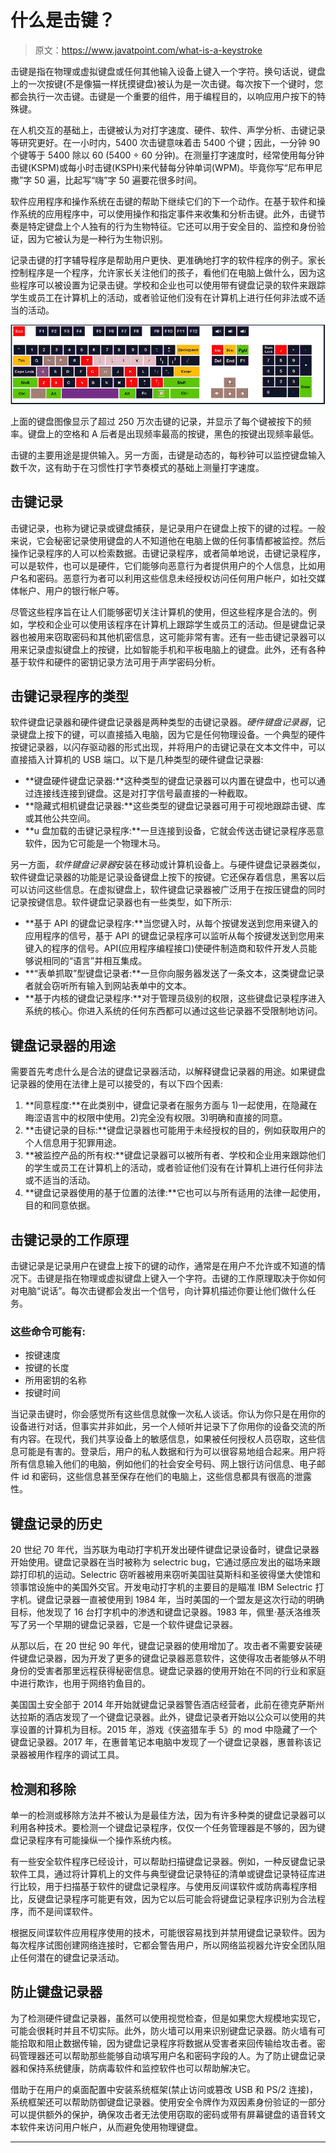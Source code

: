 # 什么是击键？

> 原文：<https://www.javatpoint.com/what-is-a-keystroke>

击键是指在物理或虚拟键盘或任何其他输入设备上键入一个字符。换句话说，键盘上的一次按键(不是像猫一样抚摸键盘)被认为是一次击键。每次按下一个键时，您都会执行一次击键。击键是一个重要的组件，用于编程目的，以响应用户按下的特殊键。

在人机交互的基础上，击键被认为对打字速度、硬件、软件、声学分析、击键记录等研究更好。在一小时内，5400 次击键意味着击 5400 个键；因此，一分钟 90 个键等于 5400 除以 60 (5400 ÷ 60 分钟)。在测量打字速度时，经常使用每分钟击键(KSPM)或每小时击键(KSPH)来代替每分钟单词(WPM)。毕竟你写“尼布甲尼撒”字 50 遍，比起写“嗨”字 50 遍要花很多时间。

软件应用程序和操作系统在击键的帮助下继续它们的下一个动作。在基于软件和操作系统的应用程序中，可以使用操作和指定事件来收集和分析击键。此外，击键节奏是特定键盘上个人独有的行为生物特征。它还可以用于安全目的、监控和身份验证，因为它被认为是一种行为生物识别。

记录击键的打字辅导程序是帮助用户更快、更准确地打字的软件程序的例子。家长控制程序是一个程序，允许家长关注他们的孩子，看他们在电脑上做什么，因为这些程序可以被设置为记录击键。学校和企业也可以使用带有键盘记录的软件来跟踪学生或员工在计算机上的活动，或者验证他们没有在计算机上进行任何非法或不适当的活动。

![What is a Keystroke](img/732983ea273fc21052cf9443c182caee.png)

上面的键盘图像显示了超过 250 万次击键的记录，并显示了每个键被按下的频率。键盘上的空格和 A 后者是出现频率最高的按键，黑色的按键出现频率最低。

击键的主要用途是提供输入。另一方面，击键是动态的，每秒钟可以监控键盘输入数千次，这有助于在习惯性打字节奏模式的基础上测量打字速度。

## 击键记录

击键记录，也称为键记录或键盘捕获，是记录用户在键盘上按下的键的过程。一般来说，它会秘密记录使用键盘的人不知道他在电脑上做的任何事情都被监控。然后操作记录程序的人可以检索数据。击键记录程序，或者简单地说，击键记录程序，可以是软件，也可以是硬件，它们能够向恶意行为者提供用户的个人信息，比如用户名和密码。恶意行为者可以利用这些信息未经授权访问任何用户帐户，如社交媒体帐户、用户的银行帐户等。

尽管这些程序旨在让人们能够密切关注计算机的使用，但这些程序是合法的。例如，学校和企业可以使用该程序在计算机上跟踪学生或员工的活动。但是键盘记录器也被用来窃取密码和其他机密信息，这可能非常有害。还有一些击键记录器可以用来记录虚拟键盘上的按键，比如智能手机和平板电脑上的键盘。此外，还有各种基于软件和硬件的密钥记录方法可用于声学密码分析。

## 击键记录程序的类型

软件键盘记录器和硬件键盘记录器是两种类型的击键记录器。*硬件键盘记录器*，记录键盘上按下的键，可以直接插入电脑，因为它是任何物理设备。一个典型的硬件按键记录器，以闪存驱动器的形式出现，并将用户的击键记录在文本文件中，可以直接插入计算机的 USB 端口。以下是几种类型的硬件键盘记录器:

*   **键盘硬件键盘记录器:**这种类型的键盘记录器可以内置在键盘中，也可以通过连接线连接到键盘。这是对打字信号最直接的一种截取。
*   **隐藏式相机键盘记录器:**这些类型的键盘记录器可用于可视地跟踪击键、库或其他公共空间。
*   **u 盘加载的击键记录程序:**一旦连接到设备，它就会传送击键记录程序恶意软件，因为它可能是一个物理木马。

另一方面，*软件键盘记录器*安装在移动或计算机设备上。与硬件键盘记录器类似，软件键盘记录器的功能是记录设备键盘上按下的按键。它还保存着信息，黑客以后可以访问这些信息。在虚拟键盘上，软件键盘记录器被广泛用于在按压键盘的同时记录按键信息。软件键盘记录器也有一些类型，如下所示:

*   **基于 API 的键盘记录程序:**当您键入时，从每个按键发送到您用来键入的应用程序的信号，基于 API 的键盘记录程序可以监听从每个按键发送到您用来键入的程序的信号。API(应用程序编程接口)使硬件制造商和软件开发人员能够说相同的“语言”并相互集成。
*   **“表单抓取”型键盘记录者:**一旦你向服务器发送了一条文本，这类键盘记录者就会窃听所有输入到网站表单中的文本。
*   **基于内核的键盘记录程序:**对于管理员级别的权限，这些键盘记录程序进入系统的核心。你进入系统的任何东西都可以通过这些记录器不受限制地访问。

## 键盘记录器的用途

需要首先考虑什么是合法的键盘记录器活动，以解释键盘记录器的用途。如果键盘记录器的使用在法律上是可以接受的，有以下四个因素:

1.  **同意程度:**在此类别中，键盘记录者在服务方面与 1)一起使用，在隐藏在晦涩语言中的权限中使用。2)完全没有权限。3)明确和直接的同意。
2.  **击键记录的目标:**键盘记录器也可能用于未经授权的目的，例如获取用户的个人信息用于犯罪用途。
3.  **被监控产品的所有权:**键盘记录器可以被所有者、学校和企业用来跟踪他们的学生或员工在计算机上的活动，或者验证他们没有在计算机上进行任何非法或不适当的活动。
4.  **键盘记录器使用的基于位置的法律:**它也可以与所有适用的法律一起使用，目的和同意依据。

## 击键记录的工作原理

击键记录是记录用户在键盘上按下的键的动作，通常是在用户不允许或不知道的情况下。击键是指在物理或虚拟键盘上键入一个字符。击键的工作原理取决于你如何对电脑“说话”。每次击键都会发出一个信号，向计算机描述你要让他们做什么任务。

### 这些命令可能有:

*   按键速度
*   按键的长度
*   所用密钥的名称
*   按键时间

当记录击键时，你会感觉所有这些信息就像一次私人谈话。你认为你只是在用你的设备进行对话，但事实并非如此，另一个人倾听并记录下了你用你的设备交流的所有内容。在现代，我们共享设备上的敏感信息，如果被任何授权人员窃取，这些信息可能是有害的。登录后，用户的私人数据和行为可以很容易地组合起来。用户将所有信息输入他们的电脑，例如他们的社会安全号码、网上银行访问信息、电子邮件 id 和密码，这些信息甚至保存在他们的电脑上，这些信息都具有很高的泄露性。

## 键盘记录的历史

20 世纪 70 年代，当苏联为电动打字机开发出硬件键盘记录设备时，键盘记录器开始使用。键盘记录器在当时被称为 selectric bug，它通过感应发出的磁场来跟踪打印机的运动。Selectric 窃听器被用来窃听美国驻莫斯科和圣彼得堡大使馆和领事馆设施中的美国外交官。开发电动打字机的主要目的是瞄准 IBM Selectric 打字机。键盘记录器一直被使用到 1984 年，当时美国的一个盟友是这次行动的明确目标，他发现了 16 台打字机中的渗透和键盘记录器。1983 年，佩里·基沃洛维茨写了另一个早期的键盘记录器，它是一个软件键盘记录器。

从那以后，在 20 世纪 90 年代，键盘记录器的使用增加了。攻击者不需要安装硬件键盘记录器，因为开发了更多的键盘记录器恶意软件，这使得攻击者能够从不明身份的受害者那里远程获得秘密信息。键盘记录器的使用开始在不同的行业和家庭中进行欺诈，也用于网络钓鱼目的。

美国国土安全部于 2014 年开始就键盘记录器警告酒店经营者，此前在德克萨斯州达拉斯的酒店发现了一个键盘记录器。此外，键盘记录者开始以公众可以使用的共享设置的计算机为目标。2015 年，游戏《侠盗猎车手 5》的 mod 中隐藏了一个键盘记录器。2017 年，在惠普笔记本电脑中发现了一个键盘记录器，惠普称该记录器被用作程序的调试工具。

## 检测和移除

单一的检测或移除方法并不被认为是最佳方法，因为有许多种类的键盘记录器可以利用各种技术。要检测一个键盘记录程序，仅仅一个任务管理器是不够的，因为键盘记录程序有可能操纵一个操作系统内核。

有一些安全软件程序已经设计，可以帮助扫描键盘记录器。例如，一种反键盘记录软件工具，通过将计算机上的文件与典型键盘记录特征的清单或键盘记录特征库进行比较，用于扫描基于软件的键盘记录程序。与使用反间谍软件或防病毒程序相比，反键盘记录程序可能更有效，因为它以后可能会将键盘记录程序识别为合法程序，而不是间谍软件。

根据反间谍软件应用程序使用的技术，可能很容易找到并禁用键盘记录软件。因为每次程序试图创建网络连接时，它都会警告用户，所以网络监视器允许安全团队阻止任何潜在的键盘记录活动。

## 防止键盘记录器

为了检测硬件键盘记录器，虽然可以使用视觉检查，但是如果您大规模地实现它，可能会很耗时并且不切实际。此外，防火墙可以用来识别键盘记录器。防火墙有可能拾取和阻止数据传输，因为键盘记录程序将数据从受害者来回传输给攻击者。密码管理器还可以帮助那些能够自动填写用户名和密码字段的人。为了防止键盘记录器和保持系统健康，防病毒软件和监控软件也可以帮助解决它。

借助于在用户的桌面配置中安装系统框架(禁止访问或篡改 USB 和 PS/2 连接)，系统框架还可以帮助防御键盘记录器。使用安全令牌作为双因素身份验证的一部分可以提供额外的保护，确保攻击者无法使用窃取的密码或带有屏幕键盘的语音转文本软件来访问用户帐户，从而避免使用物理键盘。

* * *